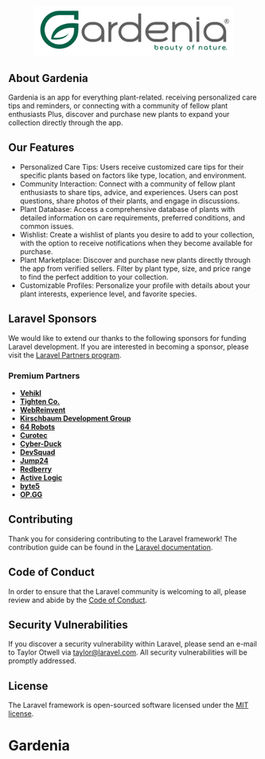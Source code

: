 <p align="center"><a href="https://github.com/shroukelzoghby/Gardenia" target="_blank"><img src="logo.png" width="400" alt="Gradenia logo"></a></p>


## About Gardenia

Gardenia is an app for everything plant-related. receiving personalized care tips and reminders, or connecting with a community of fellow plant enthusiasts Plus, discover and purchase new plants to expand your collection directly through the app.

## Our Features

- Personalized Care Tips: Users receive customized care tips for their specific plants based on factors like type, location, and environment.
- Community Interaction: Connect with a community of fellow plant enthusiasts to share tips, advice, and experiences. Users can post questions, share photos of their plants, and engage in discussions.
- Plant Database: Access a comprehensive database of plants with detailed information on care requirements, preferred conditions, and common issues.
- Wishlist: Create a wishlist of plants you desire to add to your collection, with the option to receive notifications when they become available for purchase.
- Plant Marketplace: Discover and purchase new plants directly through the app from verified sellers. Filter by plant type, size, and price range to find the perfect addition to your collection.
- Customizable Profiles: Personalize your profile with details about your plant interests, experience level, and favorite species.

## Laravel Sponsors

We would like to extend our thanks to the following sponsors for funding Laravel development. If you are interested in becoming a sponsor, please visit the [Laravel Partners program](https://partners.laravel.com).

### Premium Partners

- **[Vehikl](https://vehikl.com/)**
- **[Tighten Co.](https://tighten.co)**
- **[WebReinvent](https://webreinvent.com/)**
- **[Kirschbaum Development Group](https://kirschbaumdevelopment.com)**
- **[64 Robots](https://64robots.com)**
- **[Curotec](https://www.curotec.com/services/technologies/laravel/)**
- **[Cyber-Duck](https://cyber-duck.co.uk)**
- **[DevSquad](https://devsquad.com/hire-laravel-developers)**
- **[Jump24](https://jump24.co.uk)**
- **[Redberry](https://redberry.international/laravel/)**
- **[Active Logic](https://activelogic.com)**
- **[byte5](https://byte5.de)**
- **[OP.GG](https://op.gg)**

## Contributing

Thank you for considering contributing to the Laravel framework! The contribution guide can be found in the [Laravel documentation](https://laravel.com/docs/contributions).

## Code of Conduct

In order to ensure that the Laravel community is welcoming to all, please review and abide by the [Code of Conduct](https://laravel.com/docs/contributions#code-of-conduct).

## Security Vulnerabilities

If you discover a security vulnerability within Laravel, please send an e-mail to Taylor Otwell via [taylor@laravel.com](mailto:taylor@laravel.com). All security vulnerabilities will be promptly addressed.

## License

The Laravel framework is open-sourced software licensed under the [MIT license](https://opensource.org/licenses/MIT).
# Gardenia
